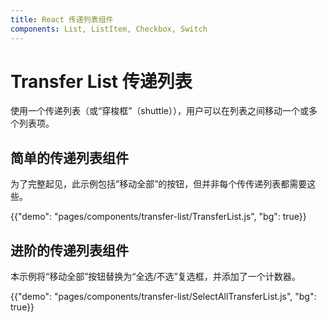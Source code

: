 ```yaml
---
title: React 传递列表组件
components: List, ListItem, Checkbox, Switch
---
```


# Transfer List 传递列表

<p class="description">使用一个传递列表（或“穿梭框”（shuttle）），用户可以在列表之间移动一个或多个列表项。</p>

## 简单的传递列表组件

为了完整起见，此示例包括”移动全部”的按钮，但并非每个传传递列表都需要这些。

{{"demo": "pages/components/transfer-list/TransferList.js", "bg": true}}

## 进阶的传递列表组件

本示例将“移动全部”按钮替换为“全选/不选”复选框，并添加了一个计数器。

{{"demo": "pages/components/transfer-list/SelectAllTransferList.js", "bg": true}}
